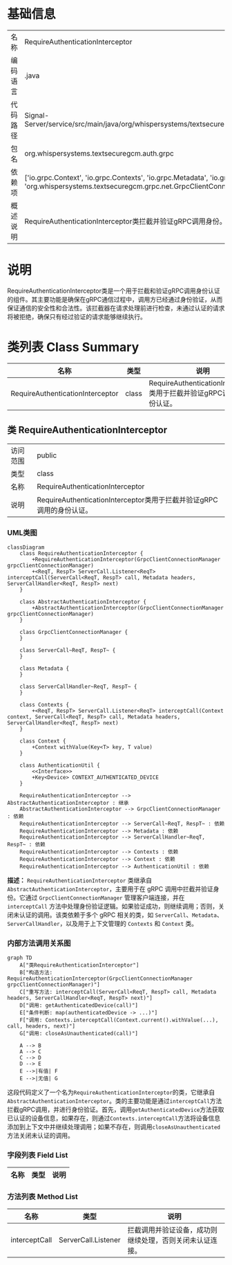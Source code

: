 # 基础信息

|      |      |
|------|------|
| 名称 | RequireAuthenticationInterceptor |
| 编码语言 | .java |
| 代码路径 | Signal-Server/service/src/main/java/org/whispersystems/textsecuregcm/auth/grpc/RequireAuthenticationInterceptor.java |
| 包名 | org.whispersystems.textsecuregcm.auth.grpc |
| 依赖项 | ['io.grpc.Context', 'io.grpc.Contexts', 'io.grpc.Metadata', 'io.grpc.ServerCall', 'io.grpc.ServerCallHandler', 'org.whispersystems.textsecuregcm.grpc.net.GrpcClientConnectionManager'] |
| 概述说明 | RequireAuthenticationInterceptor类拦截并验证gRPC调用身份。 |

# 说明

RequireAuthenticationInterceptor类是一个用于拦截和验证gRPC调用身份认证的组件。其主要功能是确保在gRPC通信过程中，调用方已经通过身份验证，从而保证通信的安全性和合法性。该拦截器在请求处理前进行检查，未通过认证的请求将被拒绝，确保只有经过验证的请求能够继续执行。

# 类列表 Class Summary

| 名称   | 类型  | 说明 |
|-------|------|-------------|
| RequireAuthenticationInterceptor | class | RequireAuthenticationInterceptor类用于拦截并验证gRPC调用的身份认证。 |



## 类 RequireAuthenticationInterceptor

|      |      |
|------|------|
| 访问范围 | public |
| 类型 | class |
| 名称 | RequireAuthenticationInterceptor |
| 说明 | RequireAuthenticationInterceptor类用于拦截并验证gRPC调用的身份认证。 |


### UML类图

```mermaid
classDiagram
    class RequireAuthenticationInterceptor {
        +RequireAuthenticationInterceptor(GrpcClientConnectionManager grpcClientConnectionManager)
        +<ReqT, RespT> ServerCall.Listener<ReqT> interceptCall(ServerCall<ReqT, RespT> call, Metadata headers, ServerCallHandler<ReqT, RespT> next)
    }

    class AbstractAuthenticationInterceptor {
        +AbstractAuthenticationInterceptor(GrpcClientConnectionManager grpcClientConnectionManager)
    }

    class GrpcClientConnectionManager {
    }

    class ServerCall~ReqT, RespT~ {
    }

    class Metadata {
    }

    class ServerCallHandler~ReqT, RespT~ {
    }

    class Contexts {
        +<ReqT, RespT> ServerCall.Listener<ReqT> interceptCall(Context context, ServerCall<ReqT, RespT> call, Metadata headers, ServerCallHandler<ReqT, RespT> next)
    }

    class Context {
        +Context withValue(Key<T> key, T value)
    }

    class AuthenticationUtil {
        <<Interface>>
        +Key<Device> CONTEXT_AUTHENTICATED_DEVICE
    }

    RequireAuthenticationInterceptor --> AbstractAuthenticationInterceptor : 继承
    AbstractAuthenticationInterceptor --> GrpcClientConnectionManager : 依赖
    RequireAuthenticationInterceptor --> ServerCall~ReqT, RespT~ : 依赖
    RequireAuthenticationInterceptor --> Metadata : 依赖
    RequireAuthenticationInterceptor --> ServerCallHandler~ReqT, RespT~ : 依赖
    RequireAuthenticationInterceptor --> Contexts : 依赖
    RequireAuthenticationInterceptor --> Context : 依赖
    RequireAuthenticationInterceptor --> AuthenticationUtil : 依赖
```

**描述：**
`RequireAuthenticationInterceptor` 类继承自 `AbstractAuthenticationInterceptor`，主要用于在 gRPC 调用中拦截并验证身份。它通过 `GrpcClientConnectionManager` 管理客户端连接，并在 `interceptCall` 方法中处理身份验证逻辑。如果验证成功，则继续调用；否则，关闭未认证的调用。该类依赖于多个 gRPC 相关的类，如 `ServerCall`、`Metadata`、`ServerCallHandler`，以及用于上下文管理的 `Contexts` 和 `Context` 类。


### 内部方法调用关系图

```mermaid
graph TD
    A["类RequireAuthenticationInterceptor"]
    B["构造方法: RequireAuthenticationInterceptor(GrpcClientConnectionManager grpcClientConnectionManager)"]
    C["重写方法: interceptCall(ServerCall<ReqT, RespT> call, Metadata headers, ServerCallHandler<ReqT, RespT> next)"]
    D["调用: getAuthenticatedDevice(call)"]
    E["条件判断: map(authenticatedDevice -> ...)"]
    F["调用: Contexts.interceptCall(Context.current().withValue(...), call, headers, next)"]
    G["调用: closeAsUnauthenticated(call)"]

    A --> B
    A --> C
    C --> D
    D --> E
    E -->|有值| F
    E -->|无值| G
```

这段代码定义了一个名为`RequireAuthenticationInterceptor`的类，它继承自`AbstractAuthenticationInterceptor`。类的主要功能是通过`interceptCall`方法拦截gRPC调用，并进行身份验证。首先，调用`getAuthenticatedDevice`方法获取已认证的设备信息，如果存在，则通过`Contexts.interceptCall`方法将设备信息添加到上下文中并继续处理调用；如果不存在，则调用`closeAsUnauthenticated`方法关闭未认证的调用。

### 字段列表 Field List

| 名称  | 类型  | 说明 |
|-------|-------|------|

### 方法列表 Method List

| 名称  | 类型  | 说明 |
|-------|-------|------|
| interceptCall | ServerCall.Listener<ReqT> | 拦截调用并验证设备，成功则继续处理，否则关闭未认证连接。 |





